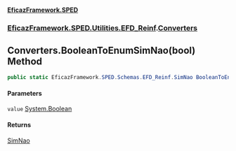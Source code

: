 #### [EficazFramework.SPED](EficazFrameworkSPED.md 'EficazFramework SPED')
### [EficazFramework.SPED.Utilities.EFD_Reinf](EficazFramework.SPED.Utilities.EFD_Reinf.md 'EficazFramework.SPED.Utilities.EFD_Reinf').[Converters](EficazFramework.SPED.Utilities.EFD_Reinf/Converters.md 'EficazFramework.SPED.Utilities.EFD_Reinf.Converters')

## Converters.BooleanToEnumSimNao(bool) Method

```csharp
public static EficazFramework.SPED.Schemas.EFD_Reinf.SimNao BooleanToEnumSimNao(bool value);
```
#### Parameters

<a name='EficazFramework.SPED.Utilities.EFD_Reinf.Converters.BooleanToEnumSimNao(bool).value'></a>

`value` [System.Boolean](https://docs.microsoft.com/en-us/dotnet/api/System.Boolean 'System.Boolean')

#### Returns
[SimNao](EficazFramework.SPED.Schemas.EFD_Reinf/SimNao.md 'EficazFramework.SPED.Schemas.EFD_Reinf.SimNao')
